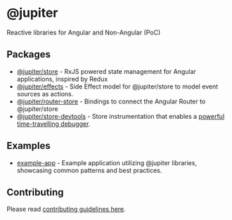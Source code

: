 # @jupiter

Reactive libraries for Angular and Non-Angular (PoC)


## Packages

- [@jupiter/store](./docs/store/README.md) - RxJS powered state management for Angular applications, inspired by Redux  
- [@jupiter/effects](./docs/effects/README.md) - Side Effect model for @jupiter/store to model event sources as actions.   
- [@jupiter/router-store](./docs/router-store/README.md) - Bindings to connect the Angular Router to @jupiter/store  
- [@jupiter/store-devtools](./docs/store-devtools/README.md) - Store instrumentation that enables a
[powerful time-travelling debugger](https://chrome.google.com/webstore/detail/redux-devtools/lmhkpmbekcpmknklioeibfkpmmfibljd?hl=en).


## Examples
- [example-app](./example-app/README.md) - Example application utilizing @jupiter libraries, showcasing common patterns and best practices.


## Contributing
Please read [contributing guidelines here](./CONTRIBUTING.md).


